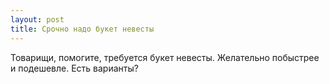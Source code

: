 ```yaml
---
layout: post 
title: Срочно надо букет невесты 
--- 
```

Товарищи, помогите, требуется букет невесты. Желательно побыстрее и подешевле. Есть варианты?